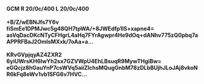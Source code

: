 #### GCM R 20/0c/400 L 20/0c/400
**+B/Z/wEBNJfs7Y6v**<br/>**fiSmEe1DPMJwc5g48QH7tpWA/+8JWEdfp1lS+xapne4=**<br/>**asVqDacDKcNTyCFHgrL4aHq7FYrAgwpr4He9dOq+dANhv775zQ0pbq7aAPPRFBaJ2OmlsMXxk/7oAa+a...**<br/><br/>
**KRvGVpjqyAZ4ZXR2**<br/>**6yiUWrsKH6IwYh2sx7GZVWpU4EhLBsuqR9MywTHgiBw=**<br/>**eGQcjz8hGauYnP7csWVq5aiiZlchsMQugGnbM78zDLbBUjhJLoJAj8vkoNR6kFq8eWv1vb1SFG6v7HVC...**